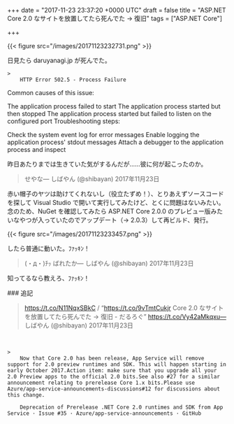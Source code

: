 
+++
date = "2017-11-23 23:37:20 +0000 UTC"
draft = false
title = "ASP.NET Core 2.0 なサイトを放置してたら死んでた → 復旧"
tags = ["ASP.NET Core"]

+++


{{< figure src="/images/20171123232731.png"  >}}

日見たら daruyanagi.jp が死んでた。

    >
        HTTP Error 502.5 - Process Failure 
Common causes of this issue: 


The application process failed to start 
The application process started but then stopped 
The application process started but failed to listen on the configured port 
Troubleshooting steps: 


Check the system event log for error messages 
Enable logging the application process&#39; stdout messages 
Attach a debugger to the application process and inspect 

    
昨日あたりまでは生きていた気がするんだが……彼に何が起こったのか。

>せやな— しばやん (@shibayan) 2017年11月23日<script async="" src="https://platform.twitter.com/widgets.js" charset="utf-8"></script>

赤い帽子のヤツは助けてくれないし（役立たずめ！）、とりあえずソースコードを探して Visual Studio で開いて実行してみたけど、とくに問題はないみたい。念のため、NuGet を確認してみたら ASP.NET Core 2.0.0 のプレビュー版みたいなやつが入っていたのでアップデート（→ 2.0.3）して再ビルド、発行。

{{< figure src="/images/20171123233457.png"  >}}

したら普通に動いた。ﾌｧｯｷﾝ！

>(・д・)ﾁｯ ばれたか— しばやん (@shibayan) 2017年11月23日<script async="" src="https://platform.twitter.com/widgets.js" charset="utf-8"></script>

知ってるなら教えろ、ﾌｧｯｷﾝ！

<div class="section">
    ### 追記
    

>https://t.co/N11NqxSBkC / “https://t.co/9vTmtCukjr Core 2.0 なサイトを放置してたら死んでた → 復旧 - だるろぐ” https://t.co/Vy42aMkqxu— しばやん (@shibayan) 2017年11月23日<script async="" src="https://platform.twitter.com/widgets.js" charset="utf-8"></script>

<br/>


    >
        Now that Core 2.0 has been release, App Service will remove support for 2.0 preview runtimes and SDK. This will happen starting in early October 2017.Action item: make sure that you upgrade all your 2.0 Preview apps to the official 2.0 bits.See also #27 for a similar announcement relating to prerelease Core 1.x bits.Please use Azure/app-service-announcements-discussions#12 for discussions about this change.

        Deprecation of Prerelease .NET Core 2.0 runtimes and SDK from App Service · Issue #35 · Azure/app-service-announcements · GitHub
    

</div>

